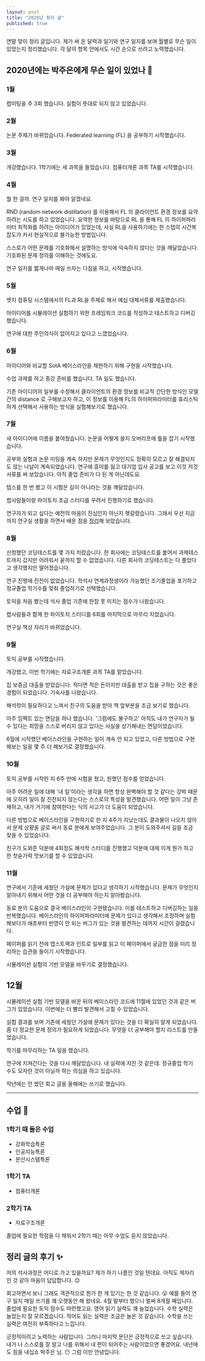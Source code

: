 ```yaml
---
layout: post
title: "2020년 정리 글"
published: true
---
```


연말 맞이 정리 글입니다. 제가 써 온 달력과 일기와 연구 일지를 보며 월별로 무슨 일이 있었는지 정리했습니다. 각 달의 항목 안에서도 시간 순으로 쓰려고 노력했습니다.

## 2020년에는 박주은에게 무슨 일이 있었나 :thinking:

### 1월

랩미팅을 주 3회 했습니다. 실험이 뜻대로 되지 않고 있었습니다.

### 2월

논문 주제가 바뀌었습니다. Federated learning (FL) 을 공부하기 시작했습니다.

### 3월

개강했습니다. 1학기에는 세 과목을 들었습니다. 컴퓨터개론 과목 TA를 시작했습니다.

### 4월

뭘 한 걸까. 연구 일지를 봐야 알겠네요.

RND (random network distillation) 를 이용해서 FL 의 클라이언트 환경 정보를 요약하려는 시도를 하고 있었습니다. 요약한 정보를 바탕으로 RL 을 통해 FL 의 하이퍼파라미터 최적화를 하려는 아이디어가 있었는데, 사실 RL을 사용하기에는 한 스텝의 시간복잡도가 커서 현실적으로 불가능한 방법입니다.

스스로가 어떤 문제를 기호화해서 설명하는 방식에 익숙하지 않다는 것을 깨달았습니다. 기호화된 문제 정의를 이해하는 것에도요.

연구 일지를 짧게나마 매일 쓰자는 다짐을 하고, 시작했습니다.

### 5월

엣지 컴퓨팅 시스템에서의 FL과 RL을 주제로 해서 예심 대체서류를 제출했습니다.

아이디어를 시뮬레이션 실험하기 위한 프레임워크 코드를 작성하고 테스트하고 디버깅했습니다.

연구에 대한 주인의식이 없어지고 있다고 느꼈었습니다.

### 6월

아이디어와 비교할 SotA 베이스라인을 재현하기 위해 구현을 시작했습니다.

수업 과제를 하고 종강 준비를 했습니다. TA 일도 했습니다.

기존 아이디어의 일부를 수정해서 클라이언트의 환경 정보를 비교적 간단한 방식인 모델 간의 distance 로 구해보고자 하고, 이 정보를 이용해 FL의 하이퍼파라미터를 휴리스틱하게 선택해서 사용하는 방식을 실험해보기로 했습니다.

### 7월

새 아이디어에 이름을 붙여줬습니다. 논문을 어떻게 쓸지 오버리프에 틀을 잡기 시작했습니다.

공부와 실험과 논문 미팅을 계속 하지만 문제가 무엇인지도 정확히 모르고 잘 해결되지도 않는 나날이 계속되었습니다. 연구에 흥미를 잃고 대기업 입사 공고를 보고 이것 저것 서류를 써 보았습니다. 아직 졸업 준비가 다 된 게 아닌데도요.

텝스를 한 번 봤고 이 시험은 길이 아니라는 것을 깨달았습니다.

랩사람들이랑 파이토치 초급 스터디를 꾸려서 진행하기로 했습니다.

연구자가 되고 싶다는 예전의 마음이 진심인지 아닌지 헷갈렸습니다. 그래서 우선 지금까지 연구실 생활을 하면서 배운 점을 [정리](https://www.facebook.com/jueun.park08/posts/616544779285915)해 보았습니다.

### 8월

신청했던 코딩테스트를 몇 가지 치렀습니다. 한 회사에는 코딩테스트를 붙어서 과제테스트까지 갔지만 어려워서 끝까지 할 수 없었습니다. 다른 회사의 코딩테스트는 다 풀었다고 생각했지만 떨어졌습니다.

연구 진행에 진전이 없었습니다. 학석사 연계과정생이라 가능했던 조기졸업을 포기하고 정규졸업 학기수를 맞춰 졸업하기로 선택했습니다.

토익을 처음 봤는데 석사 졸업 기준에 한참 못 미치는 점수가 나왔습니다.

랩사람들과 함께 한 파이토치 스터디를 6회를 마지막으로 마무리 지었습니다.

연구실 책상 자리가 바뀌었습니다.

### 9월

토익 공부를 시작했습니다.

개강했고, 이번 학기에는 자료구조개론 과목 TA를 맡았습니다.

집 보증금 대출을 받았습니다. 적다면 적은 돈이지만 대출을 받고 집을 구하는 것은 좋은 경험이 되었습니다. 기숙사를 나왔습니다.

해석학이 필요하다고 느껴서 친구의 도움을 받아 책 앞부분을 조금 보기로 했습니다.

아주 임팩트 있는 면담을 하나 했습니다. '그럼에도 불구하고' 아직도 내가 연구자가 될 수 있다는 희망을 스스로 버리지 않고 있다는 사실을 상기해내는 면담이었습니다.

6월에 시작했던 베이스라인을 구현하는 일이 계속 안 되고 있었고, 다른 방법으로 구현해보는 일을 몇 주 더 해보기로 결정했습니다.

### 10월

토익 공부를 시작한 지 6주 만에 시험을 쳤고, 원했던 점수를 얻었습니다.

아주 어려운 일에 대해 '내 일'이라는 생각을 하면 항상 완벽해야 할 것 같다는 강박 때문에 오히려 일이 잘 진전되지 않는다는 스스로의 특성을 발견했습니다. 어떤 일이 그냥 존재하고, 내가 거기에 참여한다는 식의 사고가 더 도움이 되었습니다.

다른 방법으로 베이스라인을 구현하기로 한 지 4주가 지났는데도 결과물이 나오지 않아서 문제 상황을 글로 써서 동료 분에게 보여주었습니다. 그 분이 도와주셔서 길을 조금 찾을 수 있었습니다.

친구가 도와준 덕분에 4회정도 해석학 스터디를 진행했고 덕분에 대체 이게 뭔가 하고 한 찻숟가락 맛보기를 할 수 있었습니다.

### 11월

연구에서 기존에 세웠던 가설에 문제가 있다고 생각하기 시작했습니다. 문제가 무엇인지 알아내기 위해서 어떤 것을 더 공부해야 하는지 알아봤습니다.

동료 분의 도움으로 결국 베이스라인이 구현됐습니다. 이를 테스트하고 디버깅하는 일을 반복했습니다. 베이스라인의 하이퍼파라미터에 문제가 있다고 생각해서 조정하며 실험해보다가 애초부터 반영이 안 되는 버그가 있는 것을 발견하는 데까지 시간이 걸렸습니다.

페이퍼를 읽기 전에 앱스트랙과 인트로 일부를 읽고 이 페이퍼에서 궁금한 점을 미리 정리하는 습관을 들이기 시작했습니다.

시뮬레이션 실험의 기반 모델을 바꾸기로 결정했습니다.

## 12월

시뮬레이션 실험 기반 모델을 바꾼 뒤의 베이스라인 코드에 11월에 있었던 것과 같은 버그가 있었습니다. 이번에는 더 빨리 발견해서 고칠 수 있었습니다.

실험 결과를 보며 기존에 세웠던 가설에 문제가 있다는 것을 더 확실히 알게 되었습니다. 좀 더 정교한 문제 정의가 필요하게 되었습니다. 무엇을 더 공부해야 할지 리스트를 만들었습니다.

학기를 마무리하는 TA 일을 했습니다.

연구에 지쳐간다는 것을 다시 깨달았습니다. 내 실력에 지친 것 같은데. 정규졸업 학기 수도 모자란 것이 아닐까 하는 의심을 하고 있습니다.

작년에는 안 썼던 회고 글을 올해에는 쓰기로 했습니다.

---

## 수업 :book:

### 1학기 때 들은 수업

* 강화학습특론
* 인공지능특론
* 분산시스템특론

### 1학기 TA

* 컴퓨터개론

### 2학기 TA

* 자료구조개론

졸업에 필요한 학점을 다 채워서 2학기 때는 아무 수업도 듣지 않았습니다.

## 정리 글의 후기 :sparkles:

저의 석사과정은 어디로 가고 있을까요? 제가 하기 나름인 것일 텐데요. 아직도 제자리인 것 같아 마음이 답답합니다. :pensive:

회고하면서 보니 그래도 객관적으로 뭔가 한 게 있기는 한 것 같습니다. :open_mouth: 예를 들어 연구 일지 매일 쓰기를 꽤 오랫동안 해 왔네요. 4월 말부터 했으니 벌써 8개월 째입니다. 졸업에 필요한 토익 점수도 마련했고요. 영어 읽기 실력도 꽤 늘었습니다. 수학 실력은 늘었는지 잘 모르겠습니다. 적어도 읽는 실력은 조금은 늘은 것 같습니다. 수학을 쓰는 실력은 여전히 부족하다고 느낍니다.

긍정적이려고 노력하는 사람입니다. 그러니 마지막 문단은 긍정적으로 쓰고 싶습니다. 내가 나 스스로를 잘 알고 나를 위해서 내 편이 되어주는 사람이었으면 좋겠어요. 내년에도 힘을 내십쇼 박주은 님. :no_mouth: 그럼 이만 안녕입니다.
